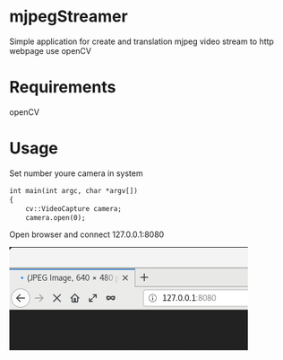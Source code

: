 # mjpegStreamer
Simple application for create and translation mjpeg video stream to http webpage use openCV

# Requirements
openCV

# Usage
Set number youre camera in system 
```
int main(int argc, char *argv[])
{
    cv::VideoCapture camera;
    camera.open(0);

```

Open browser and connect 127.0.0.1:8080

![](Screenshot%20from%202019-01-01%2017-02-49.png)



